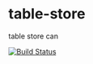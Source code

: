 # table-store
table store can 

[![Build Status](https://travis-ci.com/kangschampagne/table-store.svg?token=vzsW145RKQQHpUytG4qY&branch=dev)](https://travis-ci.com/kangschampagne/table-store)
